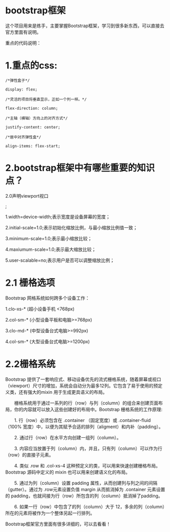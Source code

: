 # bootstrap框架
这个项目用来是练手，主要掌握Bootstrap框架，学习到很多新东西，可以直接去官方里面有说明。

重点的代码说明：

# 1.重点的css:

    /*弹性盒子*/
    
    display: flex;
    
    /*灵活的项目将垂直显示，正如一个列一样。*/
    
    flex-direction: column;
    
    /*主轴（横轴）方向上的对齐方式*/
    
    justify-content: center;
    
    /*居中对齐弹性盒*/
    
    align-items: flex-start;
    
 # 2.bootstrap框架中有哪些重要的知识点？
 
 2.0声明viewport视口
 
 <meta name="viewport" content="width=device-width">;

1.width=device-width;表示宽度是设备屏幕的宽度；

2.initial-scale=1.0;表示初始化缩放比例，与最小缩放比例值一致；

3.minimum-scale=1.0;表示最小缩放比较；

4.maxiumum-scale=1.0;表示最大缩放比较；

5.user-scalable=no;表示用户是否可以调整缩放比例；

# 2.1 栅格选项

Bootstrap 网格系统如何跨多个设备工作：

1.clo-xs-* (超小设备手机 <768px) 
    
2.col-sm-* (小型设备平板和电脑>=768px)

3.clo-md-* (中型设备台式电脑>=992px)

4.col-sm-* (大型设备台式电脑>=1200px)
      
# 2.2栅格系统

 Bootstrap 提供了一套响应式、移动设备优先的流式栅格系统，随着屏幕或视口（viewport）尺寸的增加，系统会自动分为最多12列。它包含了易于使用的预定义类，还有强大的mixin 用于生成更具语义的布局。

　　栅格系统用于通过一系列的行（row）与列（column）的组合来创建页面布局，你的内容就可以放入这些创建好的布局中。Bootstrap 栅格系统的工作原理:

　　1. 行（row）必须包含在 .container （固定宽度）或 .container-fluid （100% 宽度）中，以便为其赋予合适的排列（aligment）和内补（padding）。

　　2. 通过行（row）在水平方向创建一组列（column）。

　　3. 内容应当放置于列（column）内，并且，只有列（column）可以作为行（row）的直接子元素。

　　4. 类似 .row 和 .col-xs-4 这种预定义的类，可以用来快速创建栅格布局。Bootstrap 源码中定义的 mixin 也可以用来创建语义化的布局。

　　5. 通过为列（column）设置 padding 属性，从而创建列与列之间的间隔（gutter）。通过为 .row元素设置负值 margin 从而抵消掉为 .container 元素设置的 padding，也就间接为行（row）所包含的列（column）抵消掉了padding。

　　6. 如果一行（row）中包含了的列（column）大于 12，多余的列（column）所在的元素将被作为一个整体另起一行排列。
  
  Bootstrap框架官方里面有很多详细的，可以去看看！
